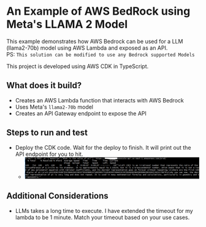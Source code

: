 # An Example of AWS BedRock using Meta's LLAMA 2 Model

This example demonstrates how AWS Bedrock can be used for a LLM (llama2-70b) model using AWS Lambda and exposed as an API.  
PS: `This solution can be modified to use any Bedrock supported Models`

This project is developed using AWS CDK in TypeScript.

## What does it build?
* Creates an AWS Lambda function that interacts with AWS Bedrock
* Uses Meta's  `llama2-70b` model
* Creates an API Gateway endpoint to expose the API

## Steps to run and test
* Deploy the CDK code. Wait for the deploy to finish.  It will print out the API endpoint for you to hit.
  * ![image](test-llama-model.PNG "Example of API response from LLAMA 2 model")


## Additional Considerations
* LLMs takes a long time to execute.  I have extended the timeout for my lambda to be 1 minute.  Match your timeout based on your use cases.
